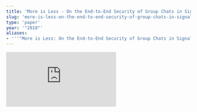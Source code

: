 ```yaml
---
title: 'More is Less - On the End-to-End Security of Group Chats in Signal, WhatsApp, and Threema'
slug: 'more-is-less-on-the-end-to-end-security-of-group-chats-in-signal-whatsapp-and-threema'
type: 'paper'
year: '"2018"'
aliases:
- '''"More is Less: On the End-to-End Security of Group Chats in Signal, WhatsApp, and Threema"'''
---
```


![](https://static.meri.garden/2f05ba332d5eef4fc8c064601e5fd5e0.pdf)
